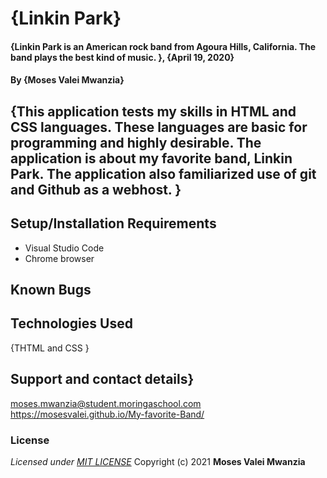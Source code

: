 # {Linkin Park}
#### {Linkin Park is an American rock band from Agoura Hills, California. The band plays the best kind of music. }, {April 19, 2020}
#### By **{Moses Valei Mwanzia}**
## {This application tests my skills in HTML and CSS languages. These languages are basic for programming and highly desirable. The application is about my favorite band, Linkin Park. The application also familiarized use of git and Github as a webhost. }
## Setup/Installation Requirements
* Visual Studio Code
* Chrome browser
## Known Bugs
## Technologies Used
{THTML and CSS }
## Support and contact details}
moses.mwanzia@student.moringaschool.com
https://mosesvalei.github.io/My-favorite-Band/
### License
*Licensed under [MIT LICENSE](LICENSE.txt)*
Copyright (c) 2021 **Moses Valei Mwanzia**